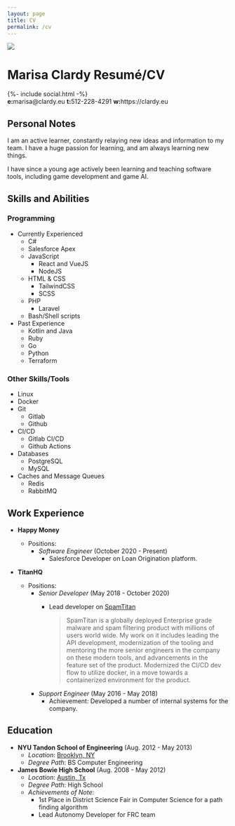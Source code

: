 ```yaml
---
layout: page
title: CV
permalink: /cv
---
```

<div class="flex justify-left content-center items-center w-full">
  <img class="hidden md:inline-block rounded-full mr-8" src="https://www.gravatar.com/avatar/febc3d5f662cd665425a91c67e68bedc?s=200" />
  <div>
  <h1 class="text-3xl">
    <span class="hidden print:inline-block">Marisa Clardy</span>
    <span class="print:hidden inline-block">Resumé/CV</span>
  </h1>
  {%- include social.html -%}
  <div class="hidden print:block font-mono flex justify-around w-full">
    <span><b>e:</b>marisa@clardy.eu</span>
    <span><b>t:</b>512-228-4291</span>
    <span><b>w:</b>https://clardy.eu</span>
  </div>
  </div>
</div>

## Personal Notes

I am an active learner, constantly relaying new ideas and information to my team.
I have a huge passion for learning, and am always learning new things.

I have since a young age actively been learning and teaching software tools, including
game development and game AI.

<!-- <div class="hidden print:block" style="page-break-after: always;">&nbsp;</div> -->

## Skills and Abilities

<div class="print:block flex flex-col md:flex-row justify-around">

<div class="inline-block height-full align-top">
<h3>Programming</h3>
<ul>
  <li class="list-none">
    <span class="italic">Currently Experienced</span>
    <ul>
      <li>C#</li>
      <li>Salesforce Apex</li>
      <li>JavaScript<ul>
        <li>React and VueJS</li>
        <li>NodeJS</li>
      </ul></li>
      <li>HTML & CSS<ul>
        <li>TailwindCSS</li>
        <li>SCSS</li>
      </ul></li>
      <li>PHP<ul>
        <li>Laravel</li>
      </ul></li>
      <li>Bash/Shell scripts</li>
    </ul>
  </li>
  <li class="list-none">
    <span class="italic">Past Experience</span>
    <ul>
      <li>Kotlin and Java</li>
      <li>Ruby</li>
      <li>Go</li>
      <li>Python</li>
      <li>Terraform</li>
    </ul>
  </li>
</ul>
</div>
<div class="inline-block height-full align-top">
<h3>Other Skills/Tools</h3>
<ul>
  <li class="list-none pr-10">Linux</li>
  <li class="list-none pr-10">Docker</li>
  <li class="list-none pr-10">Git
    <ul>
      <li>Gitlab</li>
      <li>Github</li>
    </ul>
  </li>
  <li class="list-none pr-10">CI/CD
    <ul>
      <li>Gitlab CI/CD</li>
      <li>Github Actions</li>
    </ul>
  </li>
  <li class="list-none pr-10">Databases
    <ul>
      <li>PostgreSQL</li>
      <li>MySQL</li>
    </ul>
  </li>
  <li class="list-none pr-10">Caches and Message Queues
    <ul>
      <li>Redis</li>
      <li>RabbitMQ</li>
    </ul>
  </li>
</ul>
</div>

</div>

## Work Experience

- **Happy Money**
  - Positions:
    - *Software Engineer* (October 2020 - Present)
      - Salesforce Developer on Loan Origination platform.

- **TitanHQ**
  - Positions:
    - *Senior Developer* (May 2018 - October 2020)
      - Lead developer on [SpamTitan](https://www.spamtitan.com/)

        > SpamTitan is a globally deployed Enterprise grade malware and spam filtering product
        > with millions of users world wide.
        > My work on it includes leading the API development, modernization of the tooling
        > and mentoring the more senior engineers in the company on these modern tools,
        > and advancements in the feature set of the product. Modernized the CI/CD dev flow
        > to utilize docker, in a move towards a containerized environment for the product.
    - *Support Engineer* (May 2016 - May 2018)
      - Achievement: Developed a number of internal systems for the company.

## Education

- **NYU Tandon School of Engineering** (Aug. 2012 - May 2013)
  - *Location*: [Brooklyn, NY](https://www.google.com/maps/place/New+York+University+Tandon+School+of+Engineering/@40.6942076,-73.9887677,17z/data=!3m1!4b1!4m5!3m4!1s0x89c25a4a4d8396f3:0xda9b313d596491f7!8m2!3d40.6942036!4d-73.986579)
  - *Degree Path*: BS Computer Engineering
- **James Bowie High School** (Aug. 2008 - May 2012)
  - *Location*: [Austin, Tx](https://www.google.com/maps/place/James+Bowie+High+School/@30.1876581,-97.860686,17z/data=!3m1!4b1!4m5!3m4!1s0x865b4c0e1e8e050b:0x9801923ccd64699f!8m2!3d30.1876535!4d-97.8584973)
  - *Degree Path*: High School
  - *Achievements of Note*:
    - 1st Place in District Science Fair in Computer Science for a path finding algorithm
    - Lead Autonomy Developer for FRC team
